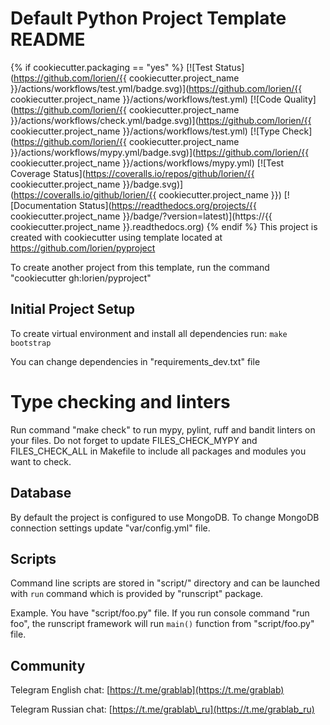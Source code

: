 # Default Python Project Template README
{% if cookiecutter.packaging == "yes" %}
[![Test Status](https://github.com/lorien/{{ cookiecutter.project_name }}/actions/workflows/test.yml/badge.svg)](https://github.com/lorien/{{ cookiecutter.project_name }}/actions/workflows/test.yml)
[![Code Quality](https://github.com/lorien/{{ cookiecutter.project_name }}/actions/workflows/check.yml/badge.svg)](https://github.com/lorien/{{ cookiecutter.project_name }}/actions/workflows/test.yml)
[![Type Check](https://github.com/lorien/{{ cookiecutter.project_name }}/actions/workflows/mypy.yml/badge.svg)](https://github.com/lorien/{{ cookiecutter.project_name }}/actions/workflows/mypy.yml)
[![Test Coverage Status](https://coveralls.io/repos/github/lorien/{{ cookiecutter.project_name }}/badge.svg)](https://coveralls.io/github/lorien/{{ cookiecutter.project_name }})
[![Documentation Status](https://readthedocs.org/projects/{{ cookiecutter.project_name }}/badge/?version=latest)](https://{{ cookiecutter.project_name }}.readthedocs.org)
{% endif %}
This project is created with cookiecutter using template located at https://github.com/lorien/pyproject

To create another project from this template, run the command "cookiecutter gh:lorien/pyproject"


## Initial Project Setup

To create virtual environment and install all dependencies run: `make bootstrap`

You can change dependencies in "requirements\_dev.txt" file


# Type checking and linters

Run command "make check" to run mypy, pylint, ruff and bandit linters on your files. Do not forget
to update FILES\_CHECK\_MYPY and FILES\_CHECK\_ALL in Makefile to include all packages and modules
you want to check.


## Database

By default the project is configured to use MongoDB. To change MongoDB connection settings update "var/config.yml" file.


## Scripts

Command line scripts are stored in "script/" directory and can be launched with `run`
command which is provided by "runscript" package.

Example. You have "script/foo.py" file. If you run console command "run foo", the runscript
framework will run `main()` function from "script/foo.py" file.


## Community

Telegram English chat: [https://t.me/grablab](https://t.me/grablab)

Telegram Russian chat: [https://t.me/grablab\_ru](https://t.me/grablab_ru)
